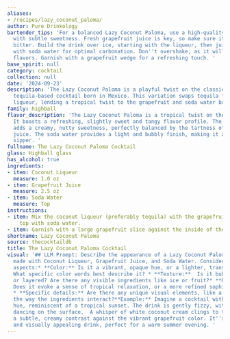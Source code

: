 ```yaml
---
aliases:
- /recipes/lazy_coconut_paloma/
author: Pure Drinkology
bartender_tips: 'For a balanced Lazy Coconut Paloma, use a high-quality coconut liqueur
  with subtle sweetness. Fresh grapefruit juice is key, so make sure it''s not overly
  bitter. Build the drink over ice, starting with the liqueur, then juice, and top
  with soda water for optimal carbonation. Don''t overshake, as it will dilute the
  flavors. Garnish with a grapefruit wedge for a refreshing touch. '
base_spirit: null
category: cocktail
collection: null
date: '2024-09-23'
description: 'The Lazy Coconut Paloma is a playful twist on the classic Paloma, a
  tequila-based cocktail born in Mexico. This variation swaps tequila for coconut
  liqueur, lending a tropical twist to the grapefruit and soda water base.  '
family: highball
flavor_description: 'The Lazy Coconut Paloma is a tropical twist on the classic Paloma.
  It boasts a refreshing, slightly sweet and tangy flavor profile. The coconut liqueur
  adds a creamy, nutty sweetness, perfectly balanced by the tartness of the grapefruit
  juice. The soda water provides a light and bubbly finish, making it a perfect summer
  sipper. '
fullname: The Lazy Coconut Paloma Cocktail
glass: Highball glass
has_alcohol: true
ingredients:
- item: Coconut Liqueur
  measure: 1.0 oz
- item: Grapefruit Juice
  measure: 2.5 oz
- item: Soda Water
  measure: Top
instructions:
- item: Mix the coconut liqueur (preferably tequila) with the grapefruit juice and
    top with soda water.
- item: Garnish with a large grapefruit slice against the inside of the glass.
shortname: Lazy Coconut Paloma
source: thecocktaildb
title: The Lazy Coconut Paloma Cocktail
visual: '## LLM Prompt: Describe the appearance of a Lazy Coconut Paloma cocktail,
  made with Coconut Liqueur, Grapefruit Juice, and Soda Water. Consider the following
  aspects:* **Color:** Is it a vibrant, opaque hue, or a lighter, translucent shade?
  What specific color words best describe it? * **Texture:**  Is it bubbly, smooth,
  or layered? Are there any visible ingredients like ice or fruit?* **Overall impression:**
  Does it evoke a sense of tropical relaxation, or a more refined sophistication?
  * **Specific details:** Are there any unique visual elements, like a garnish or
  the way the ingredients interact?**Example:** Imagine a cocktail with a pale, sun-kissed
  hue, reminiscent of a tropical sunset. The drink is gently fizzy, with tiny bubbles
  dancing on the surface.  A whisper of white coconut cream clings to the rim, creating
  a subtle, creamy contrast against the vibrant grapefruit color. It''s a refreshing
  and visually appealing drink, perfect for a warm summer evening. '
---
```



